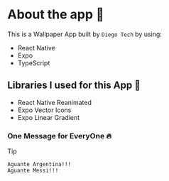 # About the app 📱

This is a Wallpaper App built by `Diego Tech` by using:

- React Native
- Expo
- TypeScript

## Libraries I used for this App 🚀

- React Native Reanimated
- Expo Vector Icons
- Expo Linear Gradient

### One Message for EveryOne 🔥

> [!TIP]
> ```shell
> Aguante Argentina!!!
> Aguante Messi!!!
> ```